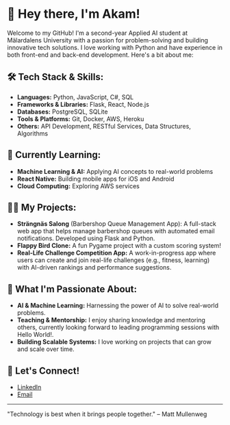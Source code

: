 # 👋 Hey there, I'm Akam!

Welcome to my GitHub! I'm a second-year Applied AI student at Mälardalens University with a passion for problem-solving and building innovative tech solutions. I love working with Python and have experience in both front-end and back-end development. Here's a bit about me:

## 🛠️ Tech Stack & Skills:
- **Languages:** Python, JavaScript, C#, SQL
- **Frameworks & Libraries:** Flask, React, Node.js
- **Databases:** PostgreSQL, SQLite
- **Tools & Platforms:** Git, Docker, AWS, Heroku
- **Others:** API Development, RESTful Services, Data Structures, Algorithms

## 🌱 Currently Learning:
- **Machine Learning & AI:** Applying AI concepts to real-world problems
- **React Native:** Building mobile apps for iOS and Android
- **Cloud Computing:** Exploring AWS services

## 👨‍💻 My Projects:
- **Strängnäs Salong** (Barbershop Queue Management App): A full-stack web app that helps manage barbershop queues with automated email notifications. Developed using Flask and Python.
- **Flappy Bird Clone:** A fun Pygame project with a custom scoring system!
- **Real-Life Challenge Competition App:** A work-in-progress app where users can create and join real-life challenges (e.g., fitness, learning) with AI-driven rankings and performance suggestions.

## 🚀 What I'm Passionate About:
- **AI & Machine Learning:** Harnessing the power of AI to solve real-world problems.
- **Teaching & Mentorship:** I enjoy sharing knowledge and mentoring others, currently looking forward to leading programming sessions with Hello World!.
- **Building Scalable Systems:** I love working on projects that can grow and scale over time.

## 🔗 Let's Connect!
- [LinkedIn](www.linkedin.com/in/akam-azizi-932897213)
- [Email](mailto:akam.azizi33@gmail.com)

---

"Technology is best when it brings people together." – Matt Mullenweg

